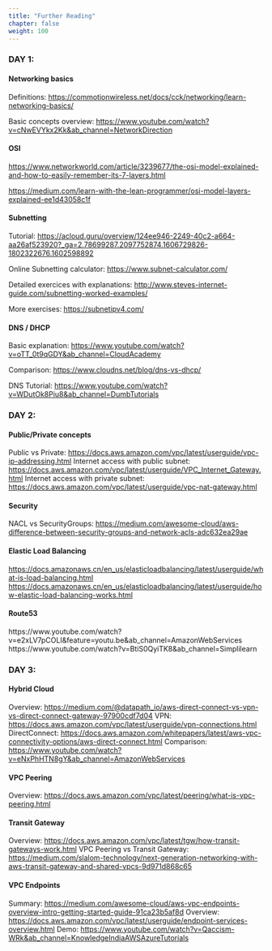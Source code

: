 ```yaml
---
title: "Further Reading"
chapter: false
weight: 100
---
```



<h3>DAY 1: </h3>

<h4>Networking basics </h4>

Definitions: https://commotionwireless.net/docs/cck/networking/learn-networking-basics/

Basic concepts overview: https://www.youtube.com/watch?v=cNwEVYkx2Kk&ab_channel=NetworkDirection


<h4>OSI </h4>

https://www.networkworld.com/article/3239677/the-osi-model-explained-and-how-to-easily-remember-its-7-layers.html

https://medium.com/learn-with-the-lean-programmer/osi-model-layers-explained-ee1d43058c1f


<h4>Subnetting </h4>

Tutorial: https://acloud.guru/overview/124ee946-2249-40c2-a664-aa26af523920?_ga=2.78699287.2097752874.1606729826-1802322676.1602598892


Online Subnetting calculator: https://www.subnet-calculator.com/


Detailed exercices with explanations: http://www.steves-internet-guide.com/subnetting-worked-examples/

More exercises: https://subnetipv4.com/

<h4>DNS / DHCP</h4>

Basic explanation: https://www.youtube.com/watch?v=oTT_0t9qGDY&ab_channel=CloudAcademy

Comparison: https://www.cloudns.net/blog/dns-vs-dhcp/

DNS Tutorial: https://www.youtube.com/watch?v=WDutOk8Piu8&ab_channel=DumbTutorials


<h3>DAY 2: </h3>

<h4>Public/Private concepts</h4>

Public vs Private: https://docs.aws.amazon.com/vpc/latest/userguide/vpc-ip-addressing.html
Internet access with public subnet: https://docs.aws.amazon.com/vpc/latest/userguide/VPC_Internet_Gateway.html
Internet access with private subnet: https://docs.aws.amazon.com/vpc/latest/userguide/vpc-nat-gateway.html

<h4>Security</h4>

NACL vs SecurityGroups: https://medium.com/awesome-cloud/aws-difference-between-security-groups-and-network-acls-adc632ea29ae

<h4>Elastic Load Balancing</h4>

https://docs.amazonaws.cn/en_us/elasticloadbalancing/latest/userguide/what-is-load-balancing.html
https://docs.amazonaws.cn/en_us/elasticloadbalancing/latest/userguide/how-elastic-load-balancing-works.html

<h4>Route53</h4>
https://www.youtube.com/watch?v=e2xLV7pCOLI&feature=youtu.be&ab_channel=AmazonWebServices
https://www.youtube.com/watch?v=BtiS0QyiTK8&ab_channel=Simplilearn

<h3>DAY 3: </h3>

<h4>Hybrid Cloud</h4>

Overview: https://medium.com/@datapath_io/aws-direct-connect-vs-vpn-vs-direct-connect-gateway-97900cdf7d04
VPN: https://docs.aws.amazon.com/vpc/latest/userguide/vpn-connections.html
DirectConnect: https://docs.aws.amazon.com/whitepapers/latest/aws-vpc-connectivity-options/aws-direct-connect.html
Comparison: https://www.youtube.com/watch?v=eNxPhHTN8gY&ab_channel=AmazonWebServices

<h4>VPC Peering</h4>

Overview: https://docs.aws.amazon.com/vpc/latest/peering/what-is-vpc-peering.html

<h4>Transit Gateway</h4>

Overview: https://docs.aws.amazon.com/vpc/latest/tgw/how-transit-gateways-work.html
VPC Peering vs Transit Gateway: https://medium.com/slalom-technology/next-generation-networking-with-aws-transit-gateway-and-shared-vpcs-9d971d868c65

<h4>VPC Endpoints</h4>

Summary: https://medium.com/awesome-cloud/aws-vpc-endpoints-overview-intro-getting-started-guide-91ca23b5af8d
Overview: https://docs.aws.amazon.com/vpc/latest/userguide/endpoint-services-overview.html
Demo: https://www.youtube.com/watch?v=Qaccism-WRk&ab_channel=KnowledgeIndiaAWSAzureTutorials



